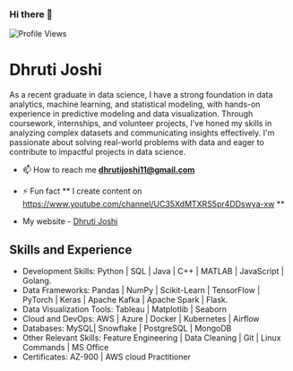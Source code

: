 ### Hi there 👋

![Profile Views](https://komarev.com/ghpvc/?username=dhrutijoshi11&style=plastic&label=profile+views&color=orange)


# Dhruti Joshi
As a recent graduate in data science, I have a strong foundation in data analytics, machine learning, and statistical modeling, with hands-on experience in predictive modeling and data visualization. Through coursework, internships, and volunteer projects, I've honed my skills in analyzing complex datasets and communicating insights effectively. I'm passionate about solving real-world problems with data and eager to contribute to impactful projects in data science.




- 📫 How to reach me **dhrutijoshi11@gmail.com**

- ⚡ Fun fact **  I create content on https://www.youtube.com/channel/UC35XdMTXRS5pr4DDswya-xw **

- My website - [Dhruti Joshi](https://dhrutijoshi11.github.io/DhrutiPortfolio/)


## Skills and Experience
* Development Skills: Python | SQL | Java | C++ | MATLAB | JavaScript | Golang.
* Data Frameworks: Pandas | NumPy | Scikit-Learn | TensorFlow | PyTorch | Keras | Apache Kafka | Apache Spark | Flask.
* Data Visualization Tools: Tableau | Matplotlib | Seaborn 
* Cloud and DevOps: AWS | Azure | Docker | Kubernetes | Airflow
* Databases: MySQL| Snowflake | PostgreSQL | MongoDB 
* Other Relevant Skills: Feature Engineering | Data Cleaning | Git | Linux Commands | MS Office
* Certificates: AZ-900 | AWS cloud Practitioner




<!--
**dhrutijoshi11/dhrutijoshi11** is a ✨ _special_ ✨ repository because its `README.md` (this file) appears on your GitHub profile.

Here are some ideas to get you started:

- 🔭 I’m currently doing my Master's in Computer Science from Texas A&M University Corpus-Christi.
- 🌱 I’m currently learning ...
- 👯 I’m looking to collaborate on ...
- 🤔 I’m looking for help with ...
- 💬 Ask me about ...
- 📫 How to reach me: ...
- 😄 Pronouns: ...
- ⚡ Fun fact: ...
-->

